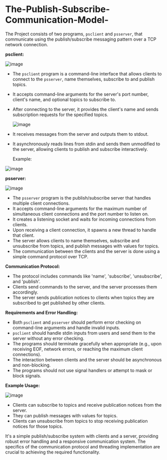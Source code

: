 # The-Publish-Subscribe-Communication-Model-

The Project consists of two programs, `psclient` and `psserver`, that communicate using the publish/subscribe messaging pattern over a TCP network connection.

**psclient:**

![image](https://github.com/Mohamad11Dab/The-Publish-Subscribe-Communication-Model-/assets/114811082/3a29de0c-1527-4bbf-8c8d-5fd43d9ebda3)

- The `psclient` program is a command-line interface that allows clients to connect to the `psserver`, name themselves, subscribe to and publish topics.
- It accepts command-line arguments for the server's port number, client's name, and optional topics to subscribe to.
- After connecting to the server, it provides the client's name and sends subscription requests for the specified topics.

  ![image](https://github.com/Mohamad11Dab/The-Publish-Subscribe-Communication-Model-/assets/114811082/6b4d85b9-8ab0-4b4b-8e0f-f3a09efeda88)

- It receives messages from the server and outputs them to stdout.
- It asynchronously reads lines from stdin and sends them unmodified to the server, allowing clients to publish and subscribe interactively.

  Example:

 ![image](https://github.com/Mohamad11Dab/The-Publish-Subscribe-Communication-Model-/assets/114811082/3b93ba0e-c5c6-4cc5-bc7e-9cfdbbb38046)



**psserver:**

![image](https://github.com/Mohamad11Dab/The-Publish-Subscribe-Communication-Model-/assets/114811082/d24ad6aa-53fa-4750-bb2a-f3ca616b15e3)

- The `psserver` program is the publish/subscribe server that handles multiple client connections.
- It accepts command-line arguments for the maximum number of simultaneous client connections and the port number to listen on.
- It creates a listening socket and waits for incoming connections from clients.
- Upon receiving a client connection, it spawns a new thread to handle that client.
- The server allows clients to name themselves, subscribe and unsubscribe from topics, and publish messages with values for topics.
- The communication between the clients and the server is done using a simple command protocol over TCP.

**Communication Protocol:**
- The protocol includes commands like 'name', 'subscribe', 'unsubscribe', and 'publish'.
- Clients send commands to the server, and the server processes them accordingly.
- The server sends publication notices to clients when topics they are subscribed to get published by other clients.

**Requirements and Error Handling:**
- Both `psclient` and `psserver` should perform error checking on command-line arguments and handle invalid inputs.
- `psclient` should handle stdin inputs from users and send them to the server without any error checking.
- The programs should terminate gracefully when appropriate (e.g., upon receiving EOF, network errors, or reaching the maximum client connections).
- The interaction between clients and the server should be asynchronous and non-blocking.
- The programs should not use signal handlers or attempt to mask or block signals.

**Example Usage:**

![image](https://github.com/Mohamad11Dab/The-Publish-Subscribe-Communication-Model-/assets/114811082/80c62d10-7115-485e-b3fb-73d98e4d3988)

- Clients can subscribe to topics and receive publication notices from the server.
- They can publish messages with values for topics.
- Clients can unsubscribe from topics to stop receiving publication notices for those topics.

It's a simple publish/subscribe system with clients and a server, providing robust error handling and a responsive communication system. The specifics of the communication protocol and threading implementation are crucial to achieving the required functionality.
